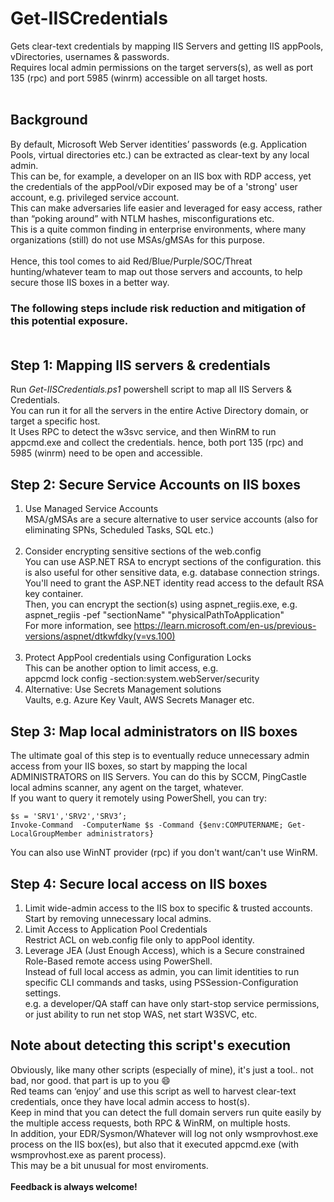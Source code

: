 # Get-IISCredentials
Gets clear-text credentials by mapping IIS Servers and getting IIS appPools, vDirectories, usernames &amp; passwords.<br>
Requires local admin permissions on the target servers(s), as well as port 135 (rpc) and port 5985 (winrm) accessible on all target hosts.
<br><br>
## Background</b><br>
By default, Microsoft Web Server identities’ passwords (e.g. Application Pools, virtual directories etc.) can be extracted as clear-text by any local admin.<br>
This can be, for example, a developer on an IIS box with RDP access, yet the credentials of the appPool/vDir exposed may be of a 'strong' user account, e.g. privileged service account.<br>
This can make adversaries life easier and leveraged for easy access, rather than “poking around” with NTLM hashes, misconfigurations etc.<br>
This is a quite common finding in enterprise environments, where many organizations (still) do not use MSAs/gMSAs for this purpose.<br><br>
Hence, this tool comes to aid Red/Blue/Purple/SOC/Threat hunting/whatever team to map out those servers and accounts, to help secure those IIS boxes in a better way.<br>
### The following steps include risk reduction and mitigation of this potential exposure.<br><br>

## Step 1: Mapping IIS servers & credentials
Run _Get-IISCredentials.ps1_ powershell script to map all IIS Servers & Credentials.<br>
You can run it for all the servers in the entire Active Directory domain, or target a specific host.<br>
It Uses RPC to detect the w3svc service, and then WinRM to run appcmd.exe and collect the credentials. hence, both port 135 (rpc) and 5985 (winrm) need to be open and accessible.<br>

## Step 2: Secure Service Accounts on IIS boxes
1. Use Managed Service Accounts<br>
MSA/gMSAs are a secure alternative to user service accounts (also for eliminating SPNs, Scheduled Tasks, SQL etc.)<br><br>
2. Consider encrypting sensitive sections of the web.config<br>
You can use ASP.NET RSA to encrypt sections of the configuration. this is also useful for other sensitive data, e.g. database connection strings.<br>
You'll need to grant the ASP.NET identity read access to the default RSA key container.<br>
Then, you can encrypt the section(s) using aspnet_regiis.exe, e.g.<br>
aspnet_regiis -pef "sectionName" "physicalPathToApplication"<br>
For more information, see https://learn.microsoft.com/en-us/previous-versions/aspnet/dtkwfdky(v=vs.100)<br><br>
3. Protect AppPool credentials using Configuration Locks<br>
This can be another option to limit access, e.g.<br>
appcmd lock config -section:system.webServer/security<br>
4. Alternative: Use Secrets Management solutions<br>
Vaults, e.g. Azure Key Vault, AWS Secrets Manager etc.<br>

## Step 3: Map local administrators on IIS boxes
The ultimate goal of this step is to eventually reduce unnecessary admin access from your IIS boxes, so start by mapping the local ADMINISTRATORS on IIS Servers. You can do this by SCCM, PingCastle local admins scanner, any agent on the target, whatever.<br>
If you want to query it remotely using PowerShell, you can try:<br>
```
$s = 'SRV1','SRV2','SRV3’;
Invoke-Command  -ComputerName $s -Command {$env:COMPUTERNAME; Get-LocalGroupMember administrators}
```
You can also use WinNT provider (rpc) if you don't want/can't use WinRM.<br>

## Step 4: Secure local access on IIS boxes
1. Limit wide-admin access to the IIS box to specific & trusted accounts. Start by removing unnecessary local admins.<br>
2. Limit Access to Application Pool Credentials<br>
Restrict ACL on web.config file only to appPool identity.<br>
3. Leverage JEA (Just Enough Access), which is a Secure constrained Role-Based remote access using PowerShell.<br>
Instead of full local access as admin, you can limit identities to run specific CLI commands and tasks, using PSSession-Configuration settings.<br>
e.g. a developer/QA staff can have only start-stop service permissions, or just ability to run net stop WAS, net start W3SVC, etc.<br>

## Note about detecting this script's execution
Obviously, like many other scripts (especially of mine), it's just a tool.. not bad, nor good. that part is up to you 😄<br>
Red teams can ‘enjoy’ and use this script as well to harvest clear-text credentials, once they have local admin access to host(s).<br>
Keep in mind that you can detect the full domain servers run quite easily by the multiple access requests, both RPC & WinRM, on multiple hosts.<br>
In addition, your EDR/Sysmon/Whatever will log not only wsmprovhost.exe process on the IIS box(es), but also that it executed appcmd.exe (with wsmprovhost.exe as parent process).<br>
This may be a bit unusual for most enviroments.<br><br>
<b>Feedback is always welcome!<br>
